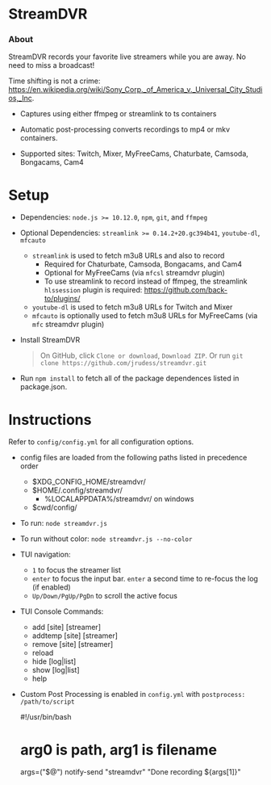StreamDVR
==========

### About ###

StreamDVR records your favorite live streamers while you are away.  No need to miss a broadcast!

Time shifting is not a crime:
https://en.wikipedia.org/wiki/Sony_Corp._of_America_v._Universal_City_Studios,_Inc.

* Captures using either ffmpeg or streamlink to ts containers

* Automatic post-processing converts recordings to mp4 or mkv containers.

* Supported sites: Twitch, Mixer, MyFreeCams, Chaturbate, Camsoda, Bongacams, Cam4

Setup
==========

* Dependencies: `node.js >= 10.12.0`, `npm`, `git`, and `ffmpeg`
* Optional Dependencies: `streamlink >= 0.14.2+20.gc394b41`, `youtube-dl`, `mfcauto`

  * `streamlink` is used to fetch m3u8 URLs and also to record
    * Required for Chaturbate, Camsoda, Bongacams, and Cam4
    * Optional for MyFreeCams (via `mfcsl` streamdvr plugin)
    * To use streamlink to record instead of ffmpeg, the streamlink `hlssession` plugin is required: https://github.com/back-to/plugins/
  * `youtube-dl` is used to fetch m3u8 URLs for Twitch and Mixer
  * `mfcauto` is optionally used to fetch m3u8 URLs for MyFreeCams (via `mfc` streamdvr plugin)

* Install StreamDVR
  >On GitHub, click `Clone or download`, `Download ZIP`.
  >Or run `git clone https://github.com/jrudess/streamdvr.git`

* Run `npm install` to fetch all of the package dependences listed in package.json.

Instructions
===========

Refer to `config/config.yml` for all configuration options.

* config files are loaded from the following paths listed in precedence order
  * $XDG_CONFIG_HOME/streamdvr/
  * $HOME/.config/streamdvr/
    * %LOCALAPPDATA%/streamdvr/ on windows
  * $cwd/config/

* To run: `node streamdvr.js`
* To run without color: `node streamdvr.js --no-color`

* TUI navigation:
    * `1` to focus the streamer list
    * `enter` to focus the input bar.  `enter` a second time to re-focus the log (if enabled)
    * `Up/Down/PgUp/PgDn` to scroll the active focus

* TUI Console Commands:
    * add     [site] [streamer]
    * addtemp [site] [streamer]
    * remove  [site] [streamer]
    * reload
    * hide [log|list]
    * show [log|list]
    * help

* Custom Post Processing is enabled in `config.yml` with `postprocess: /path/to/script`

    #!/usr/bin/bash
    # arg0 is path, arg1 is filename
    args=("$@")
    notify-send "streamdvr" "Done recording ${args[1]}"
